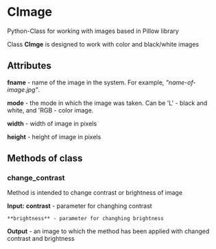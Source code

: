 # CImage
Python-Class for working with images based in Pillow library

Class **CImge** is designed to work with color and black/white images
## Attributes 
**fname** - name of the image in the system. For example, *"name-of-image.jpg"*.

**mode** - the mode in which the image was taken. Can be 'L' - black and white, and 'RGB - color image.

**width** - width of image in pixels

**height** - height of image in pixels

## Methods of class

### change_contrast
Method is intended to change contrast or brightness of image

**Input:**
    **contrast** - parameter for changhing contrast
    
    **brightness** - parameter for changhing brightness
    
**Output** - an image to which the method has been applied with changed contrast and brightness

### 
